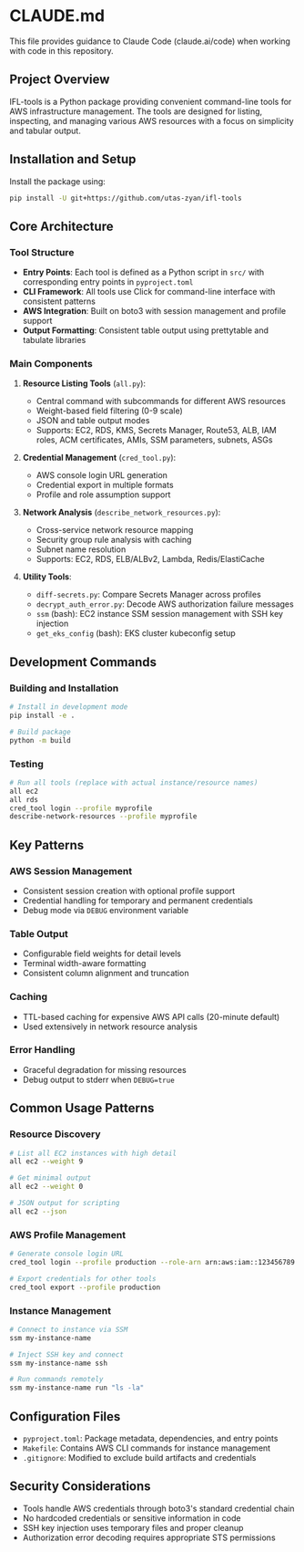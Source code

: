 # CLAUDE.md

This file provides guidance to Claude Code (claude.ai/code) when working with code in this repository.

## Project Overview

IFL-tools is a Python package providing convenient command-line tools for AWS infrastructure management. The tools are designed for listing, inspecting, and managing various AWS resources with a focus on simplicity and tabular output.

## Installation and Setup

Install the package using:
```bash
pip install -U git+https://github.com/utas-zyan/ifl-tools
```

## Core Architecture

### Tool Structure
- **Entry Points**: Each tool is defined as a Python script in `src/` with corresponding entry points in `pyproject.toml`
- **CLI Framework**: All tools use Click for command-line interface with consistent patterns
- **AWS Integration**: Built on boto3 with session management and profile support
- **Output Formatting**: Consistent table output using prettytable and tabulate libraries

### Main Components

1. **Resource Listing Tools** (`all.py`): 
   - Central command with subcommands for different AWS resources
   - Weight-based field filtering (0-9 scale)
   - JSON and table output modes
   - Supports: EC2, RDS, KMS, Secrets Manager, Route53, ALB, IAM roles, ACM certificates, AMIs, SSM parameters, subnets, ASGs

2. **Credential Management** (`cred_tool.py`):
   - AWS console login URL generation
   - Credential export in multiple formats
   - Profile and role assumption support

3. **Network Analysis** (`describe_network_resources.py`):
   - Cross-service network resource mapping
   - Security group rule analysis with caching
   - Subnet name resolution
   - Supports: EC2, RDS, ELB/ALBv2, Lambda, Redis/ElastiCache

4. **Utility Tools**:
   - `diff-secrets.py`: Compare Secrets Manager across profiles
   - `decrypt_auth_error.py`: Decode AWS authorization failure messages
   - `ssm` (bash): EC2 instance SSM session management with SSH key injection
   - `get_eks_config` (bash): EKS cluster kubeconfig setup

## Development Commands

### Building and Installation
```bash
# Install in development mode
pip install -e .

# Build package
python -m build
```

### Testing
```bash
# Run all tools (replace with actual instance/resource names)
all ec2
all rds
cred_tool login --profile myprofile
describe-network-resources --profile myprofile
```

## Key Patterns

### AWS Session Management
- Consistent session creation with optional profile support
- Credential handling for temporary and permanent credentials
- Debug mode via `DEBUG` environment variable

### Table Output
- Configurable field weights for detail levels
- Terminal width-aware formatting
- Consistent column alignment and truncation

### Caching
- TTL-based caching for expensive AWS API calls (20-minute default)
- Used extensively in network resource analysis

### Error Handling
- Graceful degradation for missing resources
- Debug output to stderr when `DEBUG=true`

## Common Usage Patterns

### Resource Discovery
```bash
# List all EC2 instances with high detail
all ec2 --weight 9

# Get minimal output
all ec2 --weight 0

# JSON output for scripting
all ec2 --json
```

### AWS Profile Management
```bash
# Generate console login URL
cred_tool login --profile production --role-arn arn:aws:iam::123456789:role/MyRole

# Export credentials for other tools
cred_tool export --profile production
```

### Instance Management
```bash
# Connect to instance via SSM
ssm my-instance-name

# Inject SSH key and connect
ssm my-instance-name ssh

# Run commands remotely
ssm my-instance-name run "ls -la"
```

## Configuration Files

- `pyproject.toml`: Package metadata, dependencies, and entry points
- `Makefile`: Contains AWS CLI commands for instance management
- `.gitignore`: Modified to exclude build artifacts and credentials

## Security Considerations

- Tools handle AWS credentials through boto3's standard credential chain
- No hardcoded credentials or sensitive information in code
- SSH key injection uses temporary files and proper cleanup
- Authorization error decoding requires appropriate STS permissions